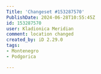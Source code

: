 ```yaml
---
Title: 'Changeset #153287570'
PublishDate: 2024-06-28T10:55:45Z
id: 153287570
user: Kladionica Meridian
comment: location changed
created_by: iD 2.29.0
tags:
- Montenegro
- Podgorica

---
```

